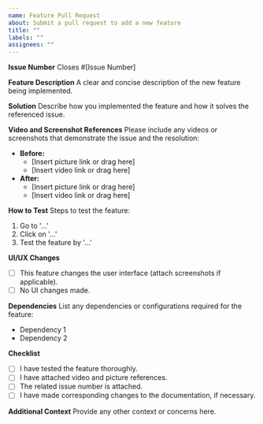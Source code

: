 ```yaml
---
name: Feature Pull Request
about: Submit a pull request to add a new feature
title: ""
labels: ""
assignees: ""
---
```


**Issue Number**
Closes #[Issue Number]

**Feature Description**
A clear and concise description of the new feature being implemented.

**Solution**
Describe how you implemented the feature and how it solves the referenced issue.

**Video and Screenshot References**
Please include any videos or screenshots that demonstrate the issue and the resolution:

- **Before:**
  - [Insert picture link or drag here]
  - [Insert video link or drag here]
- **After:**
  - [Insert picture link or drag here]
  - [Insert video link or drag here]

**How to Test**
Steps to test the feature:

1. Go to '...'
2. Click on '...'
3. Test the feature by '...'

**UI/UX Changes**

- [ ] This feature changes the user interface (attach screenshots if applicable).
- [ ] No UI changes made.

**Dependencies**
List any dependencies or configurations required for the feature:

- Dependency 1
- Dependency 2

**Checklist**

- [ ] I have tested the feature thoroughly.
- [ ] I have attached video and picture references.
- [ ] The related issue number is attached.
- [ ] I have made corresponding changes to the documentation, if necessary.

**Additional Context**
Provide any other context or concerns here.
